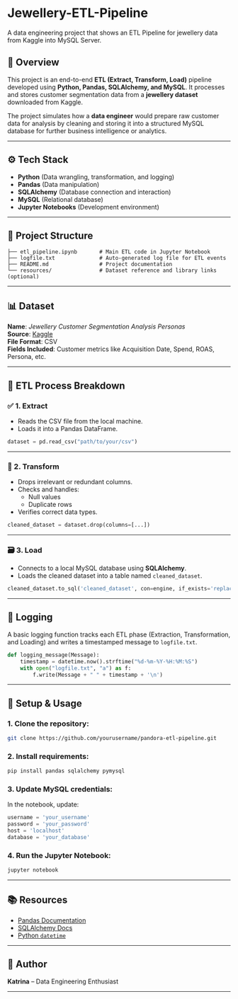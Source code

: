 # Jewellery-ETL-Pipeline
A data engineering project that shows an ETL Pipeline for jewellery data from Kaggle into MySQL Server.

## 🧾 Overview

This project is an end-to-end **ETL (Extract, Transform, Load)** pipeline developed using **Python, Pandas, SQLAlchemy, and MySQL**. It processes and stores customer segmentation data from a **jewellery dataset** downloaded from Kaggle.

The project simulates how a **data engineer** would prepare raw customer data for analysis by cleaning and storing it into a structured MySQL database for further business intelligence or analytics.

---

## ⚙️ Tech Stack

- **Python** (Data wrangling, transformation, and logging)
- **Pandas** (Data manipulation)
- **SQLAlchemy** (Database connection and interaction)
- **MySQL** (Relational database)
- **Jupyter Notebooks** (Development environment)

---

## 📁 Project Structure

```
├── etl_pipeline.ipynb       # Main ETL code in Jupyter Notebook
├── logfile.txt              # Auto-generated log file for ETL events
├── README.md                # Project documentation
└── resources/               # Dataset reference and library links (optional)
```

---

## 📊 Dataset

**Name**: *Jewellery Customer Segmentation Analysis Personas*  
**Source**: [Kaggle](https://www.kaggle.com/)  
**File Format**: CSV  
**Fields Included**: Customer metrics like Acquisition Date, Spend, ROAS, Persona, etc.

---

## 🔁 ETL Process Breakdown

### ✅ 1. **Extract**

- Reads the CSV file from the local machine.
- Loads it into a Pandas DataFrame.

```python
dataset = pd.read_csv("path/to/your/csv")
```

---

### 🧹 2. **Transform**

- Drops irrelevant or redundant columns.
- Checks and handles:
  - Null values
  - Duplicate rows
- Verifies correct data types.

```python
cleaned_dataset = dataset.drop(columns=[...])
```

---

### 🗃️ 3. **Load**

- Connects to a local MySQL database using **SQLAlchemy**.
- Loads the cleaned dataset into a table named `cleaned_dataset`.

```python
cleaned_dataset.to_sql('cleaned_dataset', con=engine, if_exists='replace', index=False)
```

---

## 📝 Logging

A basic logging function tracks each ETL phase (Extraction, Transformation, and Loading) and writes a timestamped message to `logfile.txt`.

```python
def logging_message(Message):
    timestamp = datetime.now().strftime("%d-%m-%Y-%H:%M:%S")
    with open("logfile.txt", "a") as f:
        f.write(Message + " " + timestamp + '\n')
```

---

## 🔐 Setup & Usage

### 1. Clone the repository:
```bash
git clone https://github.com/yourusername/pandora-etl-pipeline.git
```

### 2. Install requirements:
```bash
pip install pandas sqlalchemy pymysql
```

### 3. Update MySQL credentials:
In the notebook, update:
```python
username = 'your_username'
password = 'your_password'
host = 'localhost'
database = 'your_database'
```

### 4. Run the Jupyter Notebook:
```bash
jupyter notebook
```

---

## 📚 Resources

- [Pandas Documentation](https://pandas.pydata.org/docs/reference/frame.html)
- [SQLAlchemy Docs](https://docs.sqlalchemy.org/en/20/)
- [Python `datetime`](https://docs.python.org/3/library/datetime.html#)

---

## 🧠 Author

**Katrina** – Data Engineering Enthusiast  


---
